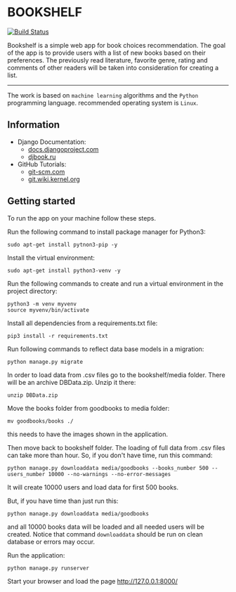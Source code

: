 # BOOKSHELF
[![Build Status](https://travis-ci.org/ssu-411/project.svg?branch=master)](https://travis-ci.org/ssu-411/project)

Bookshelf is a simple web app for book choices recommendation. The goal of the app is to provide users with a list of new books based on their preferences. The previously read literature, favorite genre, rating and comments of other readers will be taken into consideration for creating a list.
***
The work is based on `machine learning` algorithms and the `Python` programming language. recommended operating system is `Linux`.

## Information
- Django Documentation: 
  * [docs.djangoproject.com](https://docs.djangoproject.com/en/2.0/)
  * [djbook.ru](https://djbook.ru/rel1.7/)
- GitHub Tutorials: 
  * [git-scm.com](https://git-scm.com/docs/gittutorial)
  * [git.wiki.kernel.org](https://git.wiki.kernel.org/index.php/Main_Page)
                    
## Getting started             
To run the app on your machine follow these steps.

Run the following command to install package manager for Python3:
```
sudo apt-get install pytnon3-pip -y
```

Install the virtual environment:
```
sudo apt-get install python3-venv -y
```

Run the following commands to create and run a virtual environment in the project directory:
```
python3 -m venv myvenv
source myvenv/bin/activate
```

Install all dependencies from a requirements.txt file:
```
pip3 install -r requirements.txt
```

Run following commands to reflect data base models in a migration:
```
python manage.py migrate
```

In order to load data from .csv files go to the bookshelf/media folder. There 
will be an archive DBData.zip. Unzip it there:
```
unzip DBData.zip
```
Move the books folder from goodbooks to media folder:
```
mv goodbooks/books ./
```
this needs to have the images shown in the application.

Then move back to bookshelf folder. The loading of full data from .csv files can 
take more than hour. So, if you don't have time, run this command:
```
python manage.py downloaddata media/goodbooks --books_number 500 --users_number 10000 --no-warnings --no-error-messages 
```
It will create 10000 users and load data for first 500 books.

But, if you have time than just run this:
```
python manage.py downloaddata media/goodbooks
```
and all 10000 books data will be loaded and all needed users will be created. 
Notice that command `downloaddata` should be run on clean database or errors may 
occur.

Run the application:
```
python manage.py runserver
```

Start your browser and load the page http://127.0.0.1:8000/
